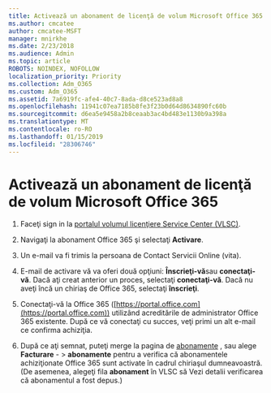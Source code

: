 ```yaml
---
title: Activează un abonament de licenţă de volum Microsoft Office 365
ms.author: cmcatee
author: cmcatee-MSFT
manager: mnirkhe
ms.date: 2/23/2018
ms.audience: Admin
ms.topic: article
ROBOTS: NOINDEX, NOFOLLOW
localization_priority: Priority
ms.collection: Adm_O365
ms.custom: Adm_O365
ms.assetid: 7a6919fc-afe4-40c7-8ada-d8ce523ad8a8
ms.openlocfilehash: 11941c07ea7185b8fe3f23b0d64d8634890fc60b
ms.sourcegitcommit: d6ea5e9458a2b8ceaab3ac4bd483e1130b9a398a
ms.translationtype: MT
ms.contentlocale: ro-RO
ms.lasthandoff: 01/15/2019
ms.locfileid: "28306746"
---
```

# <a name="activating-a-microsoft-office-365-volume-license-subscription"></a>Activează un abonament de licenţă de volum Microsoft Office 365

1. Faceţi sign in la [portalul volumul licenţiere Service Center (VLSC)](http://go.microsoft.com/fwlink/p/?LinkId=329762).
    
2. Navigaţi la abonament Office 365 şi selectaţi **Activare**.
    
3. Un e-mail va fi trimis la persoana de Contact Servicii Online (vita).
    
4. E-mail de activare vă va oferi două opţiuni: **Înscrieţi-vă**sau **conectaţi-vă**. Dacă aţi creat anterior un proces, selectaţi **conectaţi-vă**. Dacă nu aveţi încă un chiriaş de Office 365, selectaţi **înscrieţi**.
    
5. Conectaţi-vă la Office 365 ([https://portal.office.com](https://portal.office.com)) utilizând acreditările de administrator Office 365 existente. După ce vă conectaţi cu succes, veţi primi un alt e-mail ce confirma achiziţia.
    
6. După ce aţi semnat, puteţi merge la pagina de [abonamente](https://go.microsoft.com/fwlink/p/?linkid=842054) , sau alege **Facturare**  - \> **abonamente** pentru a verifica că abonamentele achiziţionate Office 365 sunt activate în cadrul chiriaşul dumneavoastră. (De asemenea, alegeţi fila **abonament** în VLSC să Vezi detalii verificarea că abonamentul a fost depus.) 
    

